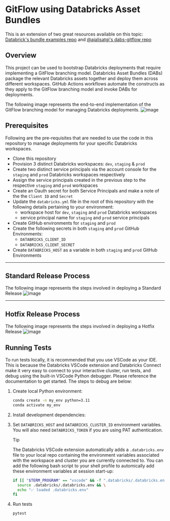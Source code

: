 # GitFlow using Databricks Asset Bundles
This is an extension of two great resources available on this topic: [Databrick's bundle examples repo](https://github.com/databricks/bundle-examples) and [@ajalisatgi's dabs-gitflow repo](https://github.com/ajalisatgi/dabs-gitflow/tree/main)

## Overview

This project can be used to bootstrap Databricks deployments that require implementing a GitFlow branching model. Databricks Asset Bundles (DABs) package the relevant Databricks assets together and deploy them across different workspaces. GitHub Actions workflows automate the constructs as they apply to the GitFlow branching model and invoke DABs for deployments. 

The following image represents the end-to-end implementation of the GitFlow branching model for managing Databricks deployments.
![image](https://github.com/user-attachments/assets/ae25ba29-2bb1-4152-8259-76f4fe1895ae)

    
## Prerequisites
Following are the pre-requisites that are needed to use the code in this repository to manage deployments for your specific Databricks workspaces.
* Clone this repository 
* Provision 3 distinct Databricks workspaces: `dev`, `staging` & `prod`
* Create two distinct service principals via the account console for the `staging` and `prod` Databricks workspaces respectively
* Assign the service principals created in the previous step to the respective `staging` and `prod` workspaces
* Create an Oauth secret for both Service Principals and make a note of the the `Client ID` and `Secret`  
* Update the `databricks.yml` file in the root of this repository with the following details pertaining to your environment:
  * workspace host for `dev`, `staging` and `prod` Databricks workspaces
  * service principal name for `staging` and `prod` service principals
* Create GitHub environments for `staging` and `prod`
* Create the following secrets in both `staging` and `prod` GitHub Environments:
  * `DATABRICKS_CLIENT_ID`
  * `DATABRICKS_CLIENT_SECRET`
* Create `DATABRICKS_HOST` as a variable in both `staging` and `prod` GitHub Environments
  
---

## Standard Release Process
The following image represents the steps involved in deploying a Standard Release
![image](https://github.com/user-attachments/assets/e50ef525-60f4-4680-abb2-38ec7ea90e89)


---
## Hotfix Release Process
The following image represents the steps involved in deploying a Hotfix Release
![image](https://github.com/user-attachments/assets/73cbdd53-84b8-43ae-bfb5-2b944a3c7e65)

## Running Tests
To run tests locally, it is recommended that you use VSCode as your IDE. This is because the Databricks VSCode extension and Databricks Connect make it very easy to connect to your interactive cluster, run tests, and debug using the built-in VSCode Python debugger. Please reference the documentation to get started. The steps to debug are below:
1. Create local Python environment:
   ```bash
   conda create -n my_env python=3.11
   conda activate my_env
   ```
2.  Install development dependencies:

3. Set `DATABRICKS_HOST` and `DATABRICKS_CLUSTER_ID` environment variables. You will also need `DATABRICKS_TOKEN` if you are using PAT authentication.
    > [!TIP]
    > The Databricks VSCode extension automatically adds a `.databricks.env` file to your local repo containing the environment variables associated with the workspace and cluster you are currently connected to. You can add the following bash script to your shell profile to automically add these environment variables at session start-up:
    > ```bash
    > if [[ "$TERM_PROGRAM" == "vscode" && -f ".databricks/.databricks.env" ]]; then
    >   source .databricks/.databricks.env && \
    >   echo "✅ loaded .databricks.env"
    > fi
    > ```
4. Run tests
   ```bash
   pytest
   ```
